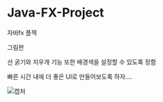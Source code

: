 # Java-FX-Project
자바fx 플젝

그림판

선 굵기와 지우개 기능 또한 배경색을 설정할 수 있도록 정함

빠른 시간 내에 더 좋은 UI로 만들어보도록 하자....


![캡처](https://user-images.githubusercontent.com/50404123/172107430-37d287e4-f0e5-45b8-b700-49a7654f7e73.JPG)
